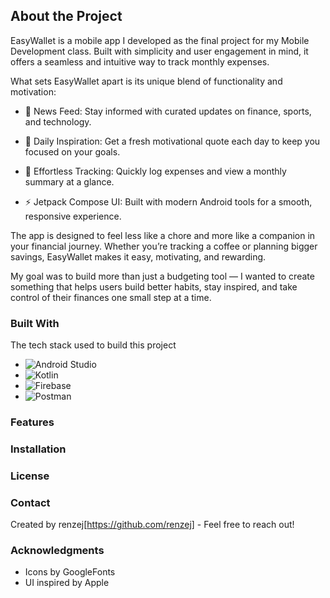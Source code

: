 ## About the Project
EasyWallet is a mobile app I developed as the final project for my Mobile Development class. Built with simplicity and user engagement in mind, it offers a seamless and intuitive way to track monthly expenses.

What sets EasyWallet apart is its unique blend of functionality and motivation:

- 📰 News Feed: Stay informed with curated updates on finance, sports, and technology.

- 💬 Daily Inspiration: Get a fresh motivational quote each day to keep you focused on your goals.

- 🧾 Effortless Tracking: Quickly log expenses and view a monthly summary at a glance.

- ⚡ Jetpack Compose UI: Built with modern Android tools for a smooth, responsive experience.

The app is designed to feel less like a chore and more like a companion in your financial journey. Whether you’re tracking a coffee or planning bigger savings, EasyWallet makes it easy, motivating, and rewarding.

My goal was to build more than just a budgeting tool — I wanted to create something that helps users build better habits, stay inspired, and take control of their finances one small step at a time.

### Built With
The tech stack used to build this project
- <img src="https://img.shields.io/badge/Android_Studio-20232A?style=for-the-badge&logo=android&logoColor=3DDC84" alt="Android Studio" />
- <img src="https://img.shields.io/badge/Kotlin-7F52FF?style=for-the-badge&logo=kotlin&logoColor=white" alt="Kotlin" />
- <img src="https://img.shields.io/badge/Firebase-FFCA28?style=for-the-badge&logo=firebase&logoColor=black" alt="Firebase" />
- <img src="https://img.shields.io/badge/Postman-FF6C37?style=for-the-badge&logo=postman&logoColor=white" alt="Postman" />
### Features
### Installation
### License
### Contact
Created by renzej[https://github.com/renzej] - Feel free to reach out!
### Acknowledgments
- Icons by GoogleFonts
- UI inspired by Apple
